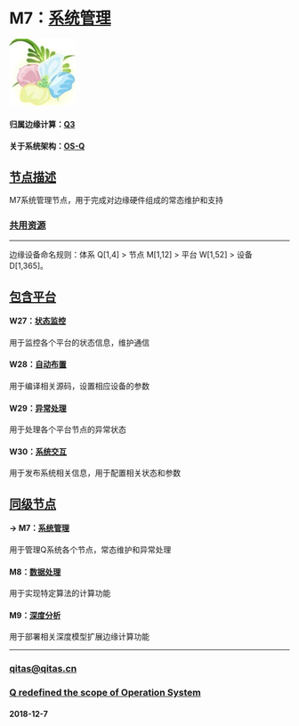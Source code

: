 ﻿# M7：[系统管理](https://github.com/OS-Q/M7) 

[![sites](OS-Q/OS-Q.png)](http://www.OS-Q.com)

#### 归属边缘计算：[Q3](https://github.com/OS-Q/Q3)

#### 关于系统架构：[OS-Q](https://github.com/OS-Q/OS-Q)

## [节点描述](https://github.com/OS-Q/M7/wiki) 

M7系统管理节点，用于完成对边缘硬件组成的常态维护和支持

### [共用资源](https://github.com/OS-Q/M7/wiki) 


---

边缘设备命名规则：体系 Q[1,4] > 节点 M[1,12] > 平台 W[1,52] > 设备 D[1,365]。

## [包含平台](https://github.com/OS-Q/M7/wiki/index) 

#### W27：[状态监控](https://github.com/OS-Q/W27)

用于监控各个平台的状态信息，维护通信

#### W28：[自动布置](https://github.com/OS-Q/W28)

用于编译相关源码，设置相应设备的参数

#### W29：[异常处理](https://github.com/OS-Q/W29)

用于处理各个平台节点的异常状态

#### W30：[系统交互](https://github.com/OS-Q/W30)

用于发布系统相关信息，用于配置相关状态和参数

## [同级节点](https://github.com/OS-Q/Q3/wiki/)

#### -> M7：[系统管理](https://github.com/OS-Q/M7)

用于管理Q系统各个节点，常态维护和异常处理
 
#### M8：[数据处理](https://github.com/OS-Q/M8) 

用于实现特定算法的计算功能

#### M9：[深度分析](https://github.com/OS-Q/M9)

用于部署相关深度模型扩展边缘计算功能


---

###  qitas@qitas.cn

###  [Q redefined the scope of Operation System](http://www.OS-Q.com)

####  2018-12-7
